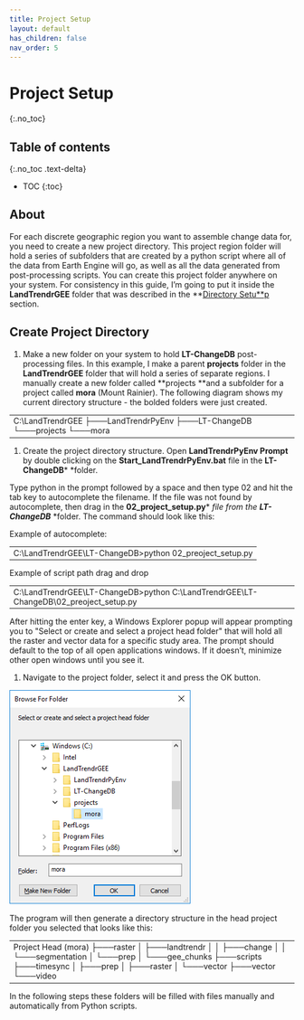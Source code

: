 ```yaml
---
title: Project Setup
layout: default
has_children: false
nav_order: 5
---
```


# Project Setup
{:.no_toc}

## Table of contents
{:.no_toc .text-delta}

* TOC
{:toc}

## About

For each discrete geographic region you want to assemble change data for, you need to create a new project directory. This project region folder will hold a series of subfolders that are created by a python script where all of the data from Earth Engine will go, as well as all the data generated from post-processing scripts. You can create this project folder anywhere on your system. For consistency in this guide, I’m going to put it inside the **LandTrendrGEE** folder that was described in the **[Directory Setu**p](#heading=h.7k7uc2kddhr9) section.

## Create Project Directory

1. Make a new folder on your system to hold **LT-ChangeDB** post-processing files. In this example, I make a parent **projects** folder in the **LandTrendrGEE** folder that will hold a series of separate regions. I manually create a new folder called **projects **and a subfolder for a project called **mora** (Mount Rainier). The following diagram shows my current directory structure - the bolded folders were just created.

<table>
  <tr>
    <td>C:\LandTrendrGEE
├───LandTrendrPyEnv
├───LT-ChangeDB
└───projects
    └───mora</td>
  </tr>
</table>


1. Create the project directory structure. Open **LandTrendrPyEnv Prompt** by double clicking on the **Start_LandTrendrPyEnv.bat** file in the **LT-ChangeDB*** *folder.

Type python in the prompt followed by a space and then type 02 and hit the tab key to autocomplete the filename. If the file was not found by autocomplete, then drag in the **02_project_setup.py*** *file from the **LT-ChangeDB*** *folder. The command should look like this:

Example of autocomplete:

<table>
  <tr>
    <td>C:\LandTrendrGEE\LT-ChangeDB>python 02_preoject_setup.py</td>
  </tr>
</table>


Example of script path drag and drop

<table>
  <tr>
    <td>C:\LandTrendrGEE\LT-ChangeDB>python C:\LandTrendrGEE\LT-ChangeDB\02_preoject_setup.py</td>
  </tr>
</table>


After hitting the enter key, a Windows Explorer popup will appear prompting you to "Select or create and select a project head folder" that will hold all the raster and vector data for a specific study area. The prompt should default to the top of all open applications windows. If it doesn’t, minimize other open windows until you see it.

1. Navigate to the project folder, select it and press the OK button.

![image alt text](image_23.png)

The program will then generate a directory structure in the head project folder you selected that looks like this:

<table>
  <tr>
    <td>Project Head (mora)
├───raster
│   ├───landtrendr
│   │   ├───change
│   │   └───segmentation
│   └───prep
│       └───gee_chunks
├───scripts
├───timesync
│   ├───prep
│   ├───raster
│   └───vector
├───vector
└───video</td>
  </tr>
</table>


In the following steps these folders will be filled with files manually and automatically from Python scripts.  